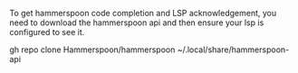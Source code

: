 
To get hammerspoon code completion and LSP acknowledgement, you need to download the hammerspoon api and then ensure your lsp is configured to see it.

gh repo clone Hammerspoon/hammerspoon ~/.local/share/hammerspoon-api


